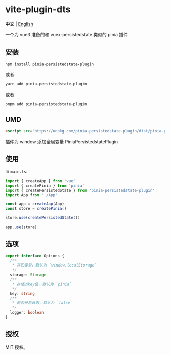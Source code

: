 # vite-plugin-dts

**中文** | [English](./README.md)

一个为 vue3 准备的和 vuex-persistedstate 类似的 pinia 插件

## 安装

```sh
npm install pinia-persistedstate-plugin
```

或者

```sh
yarn add pinia-persistedstate-plugin
```

或者

```sh
pnpm add pinia-persistedstate-plugin
```

## UMD

```html
<script src="https://unpkg.com/pinia-persistedstate-plugin/dist/pinia-persistedstate.umd.js"></script>
```

插件为 window 添加全局变量 PiniaPersistedstatePlugin

## 使用

In `main.ts`:

```ts
import { createApp } from 'vue'
import { createPinia } from 'pinia'
import { createPersistedState } from 'pinia-persistedstate-plugin'
import App from './App'

const app = createApp(App)
const store = createPinia()

store.use(createPersistedState())

app.use(store)
```

## 选项

```ts
export interface Options {
  /**
   * 存贮类型，默认为 `window.localStorage`
   */
  storage: Storage
  /**
   * 存储的key值，默认为 `pinia`
   */
  key: string
  /**
   * 是否开启日志，默认为 `false`
   */
  logger: boolean
}
```

## 授权

MIT 授权。
